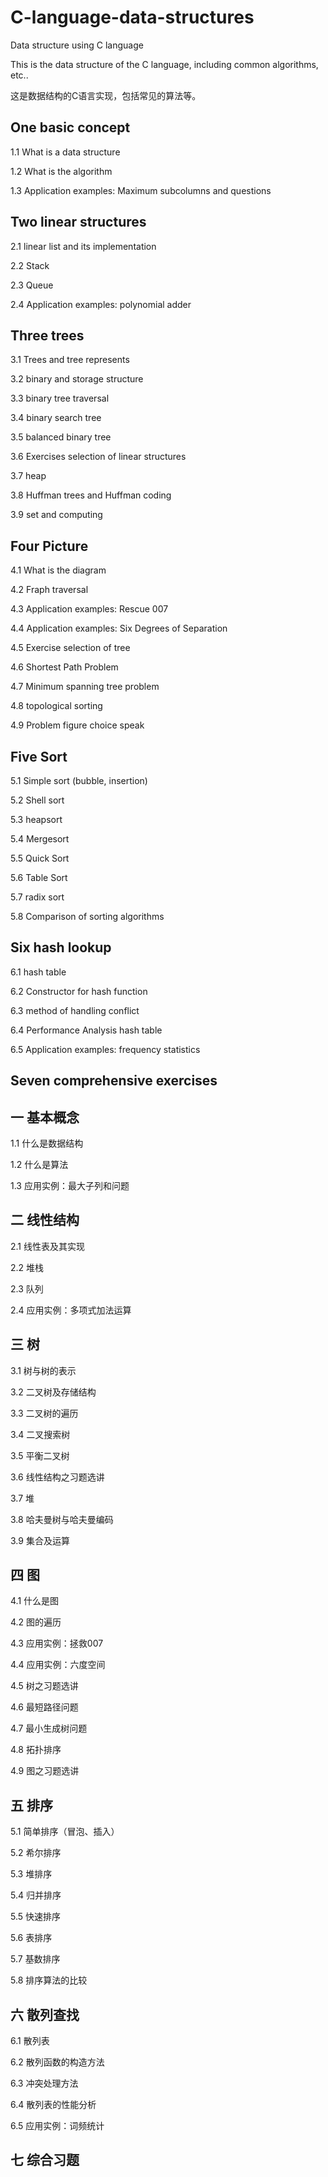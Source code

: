 # C-language-data-structures

Data structure using C language

This is the data structure of the C language, including common algorithms, etc..

这是数据结构的C语言实现，包括常见的算法等。

## One basic concept

1.1 What is a data structure

1.2 What is the algorithm

1.3 Application examples: Maximum subcolumns and questions

## Two linear structures

2.1 linear list and its implementation

2.2 Stack

2.3 Queue

2.4 Application examples: polynomial adder

## Three trees

3.1 Trees and tree represents

3.2 binary and storage structure

3.3 binary tree traversal

3.4 binary search tree

3.5 balanced binary tree

3.6 Exercises selection of linear structures

3.7 heap

3.8 Huffman trees and Huffman coding

3.9 set and computing

## Four Picture

4.1 What is the diagram

4.2 Fraph traversal

4.3 Application examples: Rescue 007

4.4 Application examples: Six Degrees of Separation

4.5 Exercise selection of tree

4.6 Shortest Path Problem

4.7 Minimum spanning tree problem

4.8 topological sorting

4.9 Problem figure choice speak

## Five Sort

5.1 Simple sort (bubble, insertion)

5.2 Shell sort

5.3 heapsort

5.4 Mergesort

5.5 Quick Sort

5.6 Table Sort

5.7 radix sort

5.8 Comparison of sorting algorithms

## Six hash lookup

6.1 hash table

6.2 Constructor for hash function

6.3 method of handling conflict

6.4 Performance Analysis hash table

6.5 Application examples: frequency statistics

## Seven comprehensive exercises

## 一 基本概念

1.1 什么是数据结构

1.2 什么是算法

1.3 应用实例：最大子列和问题

## 二 线性结构

2.1  线性表及其实现

2.2  堆栈

2.3  队列

2.4  应用实例：多项式加法运算

## 三 树

3.1 树与树的表示

3.2 二叉树及存储结构

3.3 二叉树的遍历

3.4 二叉搜索树

3.5 平衡二叉树

3.6 线性结构之习题选讲

3.7 堆

3.8 哈夫曼树与哈夫曼编码

3.9 集合及运算

## 四 图

4.1 什么是图

4.2 图的遍历

4.3 应用实例：拯救007

4.4 应用实例：六度空间

4.5 树之习题选讲

4.6 最短路径问题

4.7 最小生成树问题

4.8 拓扑排序

4.9 图之习题选讲

## 五 排序

5.1 简单排序（冒泡、插入）

5.2 希尔排序

5.3 堆排序

5.4 归并排序

5.5 快速排序

5.6 表排序

5.7 基数排序

5.8 排序算法的比较

## 六 散列查找

6.1 散列表

6.2 散列函数的构造方法

6.3 冲突处理方法

6.4 散列表的性能分析

6.5 应用实例：词频统计

## 七 综合习题